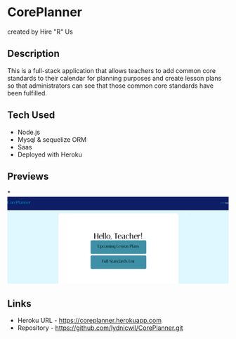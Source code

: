 # CorePlanner
created by Hire "R" Us

## Description
This is a full-stack application that allows teachers to add common core standards to their calendar for planning purposes and create lesson plans so that administrators can see that those common core standards have been fulfilled.

## Tech Used
* Node.js
* Mysql &  sequelize ORM
* Saas
* Deployed with Heroku

## Previews
*![CorePlanner Preview](/assets/coreplanner.png)

## Links
* Heroku URL - https://coreplanner.herokuapp.com
* Repository - https://github.com/lydnicwil/CorePlanner.git	


